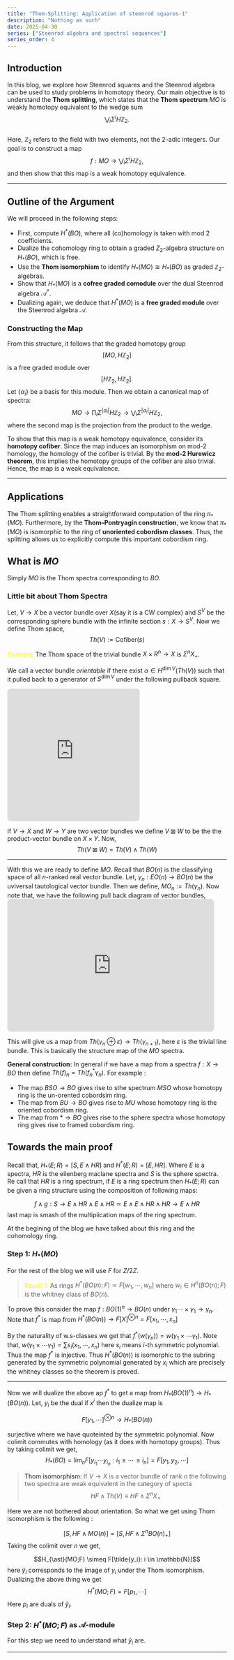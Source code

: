 ```yaml
---
title: "Thom-Splitting: Application of steenrod squares-1"
description: "Nothing as such"
date: 2025-04-30
series: ["Steenrod algebra and spectral sequences"]
series_order: 4
---
```

## Introduction

In this blog, we explore how Steenrod squares and the Steenrod algebra can be used to study problems in homotopy theory. Our main objective is to understand the **Thom splitting**, which states that the **Thom spectrum** $MO$ is weakly homotopy equivalent to the wedge sum  
$$
\bigvee_i \Sigma^i H\mathbb{Z}_2.
$$  
Here, $\mathbb{Z}_2$ refers to the field with two elements, not the 2-adic integers. Our goal is to construct a map
$$
f: MO \to \bigvee_i \Sigma^i H\mathbb{Z}_2,
$$
and then show that this map is a weak homotopy equivalence.

---

## Outline of the Argument

We will proceed in the following steps:

- First, compute $H^{\ast}(BO)$, where all (co)homology is taken with mod 2 coefficients.
- Dualize the cohomology ring to obtain a graded $Z_2$-algebra structure on $H_{\ast}(BO)$, which is free.
- Use the **Thom isomorphism** to identify $H_{\ast}(MO) \cong H_{\ast}(BO)$ as graded $\mathbb{Z}_2$-algebras.
- Show that $H_{\ast}(MO)$ is a **cofree graded comodule** over the dual Steenrod algebra $\mathcal{A}^{\ast}$.
- Dualizing again, we deduce that $H^{\ast}(MO)$ is a **free graded module** over the Steenrod algebra $\mathcal{A}$.


### Constructing the Map

From this structure, it follows that the graded homotopy group
$$
[MO, H\mathbb{Z}_2]
$$
is a free graded module over
$$
[H\mathbb{Z}_2, H\mathbb{Z}_2].
$$
Let $\{\alpha_i\}$ be a basis for this module. Then we obtain a canonical map of spectra:
$$
MO \to \prod_i \Sigma^{|\alpha_i|} H\mathbb{Z}_2 \to \bigvee_i \Sigma^{|\alpha_i|} H\mathbb{Z}_2,
$$
where the second map is the projection from the product to the wedge.

To show that this map is a weak homotopy equivalence, consider its **homotopy cofiber**. Since the map induces an isomorphism on mod-2 homology, the homology of the cofiber is trivial. By the **mod-2 Hurewicz theorem**, this implies the homotopy groups of the cofiber are also trivial. Hence, the map is a weak equivalence.

---

## Applications

The Thom splitting enables a straightforward computation of the ring $\pi_{\ast}(MO)$. Furthermore, by the **Thom–Pontryagin construction**, we know that $\pi_{\ast}(MO)$ is isomorphic to the ring of **unoriented cobordism classes**. Thus, the splitting allows us to explicitly compute this important cobordism ring.

## What is $MO$

Simply $MO$ is the Thom spectra corresponding to $BO$. 

### Little bit about Thom Spectra 

Let, $V \to X$ be a vector bundle over $X$(say it is a CW complex) and $S^V$ be the corresponding sphere bundle with the infinite section $s:X \to S^V$. Now we define Thom space, $$Th(V):= \text{Cofiber}({s})$$

<a style="color: yellow">Example:</a> The Thom space of the trivial bundle $X \times R^n \to X$ is $\Sigma^n X_{+}$.

We call a vector bundle *orientable* if there exist $\alpha \in H^{\dim V}(Th(V))$ such that it pulled back to a generator of $S^{\dim V}$ under the following pullback square. 
<iframe class="quiver-embed" src="https://q.uiver.app/#q=WzAsNCxbMCwwLCJcXFJebiAiXSxbMSwwLCJWIl0sWzEsMSwiWCJdLFswLDEsInB0Il0sWzMsMl0sWzEsMl0sWzAsMV0sWzAsMiwiIiwwLHsic3R5bGUiOnsibmFtZSI6ImNvcm5lciJ9fV0sWzAsM11d&embed" width="304" height="304" style="border-radius: 8px; border: none;"></iframe>

If $V \to X$ and $W \to Y$ are two vector bundles we define $V \boxtimes W$ to be the the product-vector bundle on $X \times Y$. Now, $$Th(V \boxtimes W)= Th(V)\wedge Th(W)$$

----

With this we are ready to define $MO$. Recall that $BO(n)$ is the classifying space of all $n$-ranked real vector bundle. Let, $\gamma_n:EO(n)\to BO(n)$ be the uviversal tautological vector bundle. Then we define, $MO_n := Th(\gamma_n)$. Now note that, we have the following pull back diagram of vector bundles, <iframe class="quiver-embed" src="https://q.uiver.app/#q=WzAsNCxbMCwwLCJFTyhuKVxcb3BsdXMgXFxSIl0sWzEsMCwiRU8obisxKSJdLFsxLDEsIkJPKG4rMSkiXSxbMCwxLCJCTyhuKSJdLFszLDJdLFsxLDJdLFswLDFdLFswLDIsIiIsMCx7InN0eWxlIjp7Im5hbWUiOiJjb3JuZXIifX1dLFswLDNdXQ==&embed" width="475" height="304" style="border-radius: 8px; border: none;"></iframe>

This will give us a map from $Th(\gamma_n\oplus \varepsilon) \to Th(\gamma_{n+1})$, here $\varepsilon$ is the trivial line bundle. This is basically the structure map of the $MO$ spectra. 

**General construction:** In general if we have a map from a spectra $f:X\to BO$ then define $Th(f)_n = Th(f_n^{\ast}\gamma_n)$. For example :

 - The map $BSO \to BO$ gives rise to sthe spectrum $MSO$ whose homotopy ring is the un-orented cobordsim ring.
 - The map from $BU \to BO$ gives rise to $MU$ whose homotopy ring is the oriented cobordism ring. 
 - The map from $\ast \to BO$ gives rise to the sphere spectra whose homotopy ring gives rise to framed cobordism ring.

 ## Towards the main proof

 Recall that, $H_{\ast}(E;R) = [S,E\wedge HR]$ and $H^{\ast}(E;R)= [E, HR]$. Where $E$ is a spectra, $HR$ is the eilenberg maclane spectra and $S$ is the sphere spectra. Re call that $HR$ is a ring spectrum, if $E$ is a ring spectrum then $H_{\ast}(E;R)$ can be given a ring structure using the composition of following maps: 
 
 $$f\wedge g : S \to E \wedge HR \wedge E \wedge HR \simeq E \wedge E \wedge HR \wedge HR \to E \wedge HR$$ last map is smash of the multiplication maps of the ring spectrum. 

At the begining of the blog we have talked about this ring and the cohomology ring. 

### Step 1: $H_{\ast}(MO)$

  For the rest of the blog we will use $F$ for $Z/2Z$.

  > <a style="color:yellow"> Result 1:</a> As rings $H^{\ast}(BO(n);F)\simeq F[w_1,\cdots, w_n]$ where $w_i \in H^n(BO(n);F)$ is the whitney class of $BO(n)$.

To prove this consider the map $f : BO(1)^n \to BO(n)$ under $\gamma_1 \cdots \times \gamma_1 \to \gamma_n$. Note that $f^{\ast}$ is map from $H^{\ast}(BO(n))\to F[X]^{\otimes n} = F[x_1,\cdots, x_n]$ 

By the naturality of w.s-classes we get that $f^{\ast}(w(\gamma_n)) = w(\gamma_1 \times \cdots \gamma_1)$. Note that, $w(\gamma_1\times \cdots \gamma_1)= \sum s_i(x_1,\cdots,x_n)$ here $s_i$ means $i$-th symmetric polynomial. Thus the map $f^{\ast}$ is injective. Thus $H^{\ast}(BO(n))$ is isomorphic to the subring generated by the symmetric polynomial generated by $x_i$ which are precisely the whitney classes so the theorem is proved. 

---

Now we will dualize the above ap $f^{\ast}$ to get a map from $H_{\ast}(BO(1)^n) \to H_{\ast}(BO(n))$. Let, $y_i$ be the dual if $x^i$ then the dualize map is

 $$F[y_1,\cdots]^{\otimes n} \to  H_{\ast}(BO(n))$$ 

surjective where we have quoteinted by the symmetric polynomial. Now colimit commutes with homology (as it does with homotopy groups). Thus by taking colimit we get, $$H_{\ast}(BO) = \lim_n F[y_{i_1}\cdots y_{i_n}: i_1\leq \cdots \leq i_n] = F[y_1,y_2,\cdots]$$


> <a style="yellow">Thom isomorphism:</a> If $V \to X$ is a vector bundle of rank $n$ the following two spectra are weak equivalent in the category of specta $$HF \wedge Th(V) \equiv HF \wedge \Sigma^n X_{+} $$ 

Here we are not bothered about orientation. So what we get using Thom isomorphism is the following : 

$$[S, HF \wedge MO(n)] = [S, HF \wedge \Sigma^n BO(n)_{+}]$$ Taking the colimit over $n$ we get, 

$$H_{\ast}(MO;F) \simeq F[\tilde{y_i}: i \in \mathbb{N}]$$ here $\tilde{y}_i$ corresponds to the image of $y_i$ under the Thom isomorphism. Dualizing the above thing we get $$H^{\ast}(MO;F) = F[p_1,\cdots]$$ Here $p_i$ are duals of $\tilde{y}_i$.

 ###  Step 2: $H^{\ast}(MO;F)$ as $\mathcal{A}$-module

For this step we need to understand what $\tilde{y}_i$ are. 

----

<head>
    <link rel="stylesheet" href="https://cdnjs.cloudflare.com/ajax/libs/KaTeX/0.7.1/katex.min.css">
    <script src="https://cdnjs.cloudflare.com/ajax/libs/KaTeX/0.7.1/katex.min.js"></script>
    <script src="https://cdnjs.cloudflare.com/ajax/libs/KaTeX/0.7.1/contrib/auto-render.min.js"></script>
</head>
<body>
    <script>
      renderMathInElement(
          document.body,
          {
              delimiters: [
                  {left: "$$", right: "$$", display: true},
                  {left: "\\[", right: "\\]", display: true},
                  {left: "$", right: "$", display: false},
                  {left: "\\(", right: "\\)", display: false}
              ]
          }
      );
    </script>
</body>
</html>